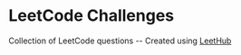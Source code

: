 # LeetCode Challenges
Collection of LeetCode questions -- Created using [LeetHub](https://github.com/QasimWani/LeetHub)
